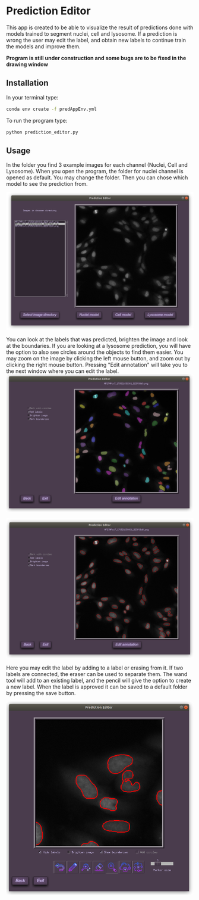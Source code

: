 # Prediction Editor

This app is created to be able to visualize the result of predictions done with models trained to segment nuclei, cell and lysosome.
If a prediction is wrong the user may edit the label, and obtain new labels to continue train the models and improve them.

**Program is still under construction and some bugs are to be fixed in the drawing window**

## Installation

In your terminal type:
```bash
conda env create -f predAppEnv.yml
```
To run the program type:

```bash
python prediction_editor.py
```

## Usage

In the folder you find 3 example images for each channel (Nuclei, Cell and Lysosome). When you open the program, the folder for nuclei channel is opened as default. You may change the folder. Then you can chose which model to see the prediction from.

![image1](/graphics/1.png)

You can look at the labels that was predicted, brighten the image and look at the boundaries. If you are looking at a lysosome prediction, you will have the option to also see circles around the objects to find them easier. You may zoom on the image by clicking the left mouse button, and zoom out by clicking the right mouse button. Pressing "Edit annotation" will take you to the next window where you can edit the label.
![image2](/graphics/2.png)

![image3](/graphics/3.png)

Here you may edit the label by adding to a label or erasing from it. If two labels are connected, the eraser can be used to separate them. The wand tool will add to an existing label, and the pencil will give the option to create a new label. When the label is approved it can be saved to a default folder by pressing the save button.

![image4](/graphics/4.png)
